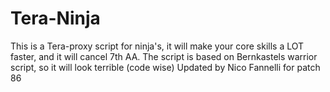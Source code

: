 # Tera-Ninja

This is a Tera-proxy script for ninja's, it will make your core skills a LOT faster, and it will cancel 7th AA.
The script is based on Bernkastels warrior script, so it will look terrible (code wise)
Updated by Nico Fannelli for patch 86
